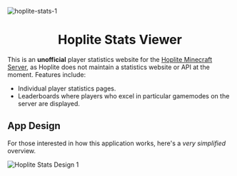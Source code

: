 ![hoplite-stats-1](https://github.com/miosenpai/hoplite-stats/assets/5713101/8e3753a0-d7a5-4d4c-bfef-e394c81ae968)

<h1 align="center">Hoplite Stats Viewer</h1>

This is an **unofficial** player statistics website for the [Hoplite Minecraft Server](https://hoplite.gg/), as Hoplite does not maintain a statistics website or API at the moment. Features include:

- Individual player statistics pages.
- Leaderboards where players who excel in particular gamemodes on the server are displayed.


## App Design

For those interested in how this application works, here's a *very simplified* overview.

![Hoplite Stats Design 1](https://github.com/miosenpai/hoplite-stats/assets/5713101/0b58bea4-7df7-4af3-a3d7-2e3fc5104ab4)


